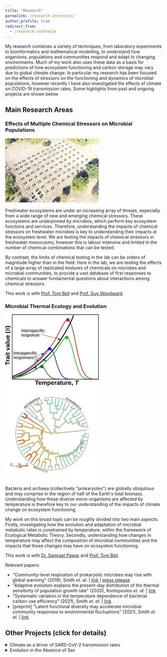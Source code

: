 ```yaml
---
title: "Research"
permalink: /research-interests/
author_profile: true
redirect_from: 
  - /research-interests
---
```


My research combines a variety of techniques, from laboratory experiments to bioinformatics and mathematical modelling, to understand how organisms,
populations and communities respond and adapt to changing environments. Much of my work also uses these data as a basis for predictions of how ecosystem 
functioning and carbon storage may vary due to global climate change. In particular my research has been focused on the effects of stressors on the functioning and dynamics of microbial populations, however recently I have also investigated the effects of climate on COVID-19 transmission rates. Some highlights from past and ongoing projects are shown below.

## Main Research Areas

### Effects of Multiple Chemical Stressors on Microbial Populations

<p float="left">
  <img src="/images/WP3Fig3.png" width="300" />
</p>

Freshwater ecosystems are under an increasing array of threats, especially from a wide range of new and emerging chemical stressors. These ecosystems are underpinned by microbes, which perform key ecosystem functions and services. Therefore, understanding the impacts of chemical stressors on freshwater microbes is key to understanding their impacts at the ecosystem level. We are testing the impacts of chemical stressors in freshwater mesocosms, however this is labour intensive and limited in the number of chemical combinations that can be tested. 

By contrast, the limits of chemical testing in the lab can be orders of magnitude higher than in the field. Here in the lab, we are testing the effects of a large array of replicated mixtures of chemicals on microbes and microbial communities, to provide a vast database of first responses to chemicals to answer fundamental questions about interactions among chemical stressors.

This work is with [Prof. Tom Bell](https://bellmicrobelab.wordpress.com "Bell Lab") and [Prof. Guy Woodward](https://www.imperial.ac.uk/people/guy.woodward "Guy Woodward").

### Microbial Thermal Ecology and Evolution

  
<p float="left">
  <img src="/images/conceptual_TPC.png" width="300" />
  <img src="/images/Tpk_evolution.png" width="300" />
</p>

Bacteria and archaea (collectively "prokaryotes") are globally ubiquitous and may
comprise in the region of half of the Earth's total biomass. Understanding how these
diverse micro-organisms are affected by temperature is therefore key to our understanding
of the impacts of climate change on ecosystem functioning.
  
My work on this broad topic can be roughly divided into two main aspects. Firstly,
investigating how the evolution and adaptation of microbial metabolic rates is
constrained by temperature, within the framework of Ecological Metabolic Theory. Secondly,
understanding how changes in temperature may affect the composition of microbial communities
and the impacts that these changes may have on ecosystem functioning.

This work is with [Dr. Samraat Pawar](https://mhasoba.pythonanywhere.com/pawarlab/default/index "Pawar Lab") 
and [Prof. Tom Bell](https://bellmicrobelab.wordpress.com "Bell Lab").

Relevant papers: 

  * "Community-level respiration of prokaryotic microbes may rise with global warming" (2019), Smith *et. al.*  &#124; [link](https://www.nature.com/articles/s41467-019-13109-1)  &#124; [press release](https://www.imperial.ac.uk/news/193867/bacteria-contribute-more-climate-change-planet/)
  * "Adaptive evolution explains the present-day distribution of the thermal sensitivity of population growth rate" (2020), Kontopoulos *et. al.* &#124; [link](https://doi.org/10.1371/journal.pbio.3000894)
  * "Systematic variation in the temperature dependence of bacterial carbon use efficiency" (2021), Smith *et. al.*  &#124; [link](https://onlinelibrary.wiley.com/doi/10.1111/ele.13840)
  * [preprint] "Latent functional diversity may accelerate microbial community responses to environmental fluctuations" (2021), Smith *et. al.*  &#124; [link](https://www.biorxiv.org/content/10.1101/2021.04.14.439774v1)


## Other Projects (click for details)

<!--
<details>
  <summary>Blue carbon storage potential of seagrass</summary>

</details>
-->

<details>
  <summary>Climate as a driver of SARS-CoV-2 transmission rates</summary>

<p float="left">
  <img src="/images/heatmap_R0.png" width="300" />
</p>

Given its similar structure to other viruses that display seasonal dynamics, it has been suggested that SARS-CoV-2 (the causative agent of COVID-19)
should display similar responses to environmental factors, with transmission rates peaking in winter. We investigated this potential
seasonality, by incorporating environmental parameters into epidemiological models of viral transmission. Our findings suggest a role for
the environment, but only when human mobility is not restricted through policy or behaviour.

This work was with [Dr. Will Pearse](http://pearselab.com/ "Pearse Lab") and funded by a NERC grant.

Papers:
 * "Temperature and population density influence SARS-CoV-2 transmission in the absence of non-pharmaceutical interventions" (2021) Smith *et. al.*  &#124; [link](https://www.pnas.org/content/118/25/e2019284118) &#124; [press release](https://www.imperial.ac.uk/news/223233/warmer-temperatures-lessen-covid-19-spread-control/) &#124; [*Guardian* article](https://www.theguardian.com/world/2021/jul/20/does-warm-weather-mean-you-are-less-likely-to-catch-covid)
 * [Preprint] "Environmental drivers of SARS-CoV-2 lineage B.1.1.7 transmission intensity" (2021) Smith *et. al.*  &#124; [link](https://doi.org/10.1101/2021.03.09.21253242)

</details>



<details>
  <summary>Evolution in the Absence of Sex</summary>

<p float="left">
  <img src="/images/Rotaria-neptunoida.jpg" width="300" />
  <img src="/images/Eyres2015_Fig4.png" width="300" />
</p>

Bdelloid rotifers are a bizarre group of anciently asexual microscopic animals, dubbed
an evolutionary "scandal". In order to be successful over an evolutionary time-scale in
the absence of sexual recombination, bdelloid rotifers appear to have incorporated an 
unusually high number of foreign genes into their genomes, via horizontal gene transfer (HGT). 
My involvement in understanding this process began with working to produce a genome for
one rotifer species, *Rotaria magnacalcarata*, and then mapping putative HGT genes (previously
identified via transcriptomics) to the genome assembly in order to confirm their presence.

This was with Prof. Tim Barraclough's group - [barralab](http://barralab.bio.ic.ac.uk/).

Relevant papers: 
  * "Comparative genomics of bdelloid rotifers: Insights from desiccating and nondesiccating species" (2018), Nowell *et. al.* &#124; [link](https://doi.org/10.1371/journal.pbio.2004830) &#124; [press release](https://www.imperial.ac.uk/news/185867/we-still-dont-know-strange-celibate/)
  * "Horizontal gene transfer in bdelloid rotifers is ancient, ongoing and more frequent in species from desiccating habitats" (2015), Eyres *et. al.* &#124; [link](http://bmcbiol.biomedcentral.com/articles/10.1186/s12915-015-0202-9)

</details>
